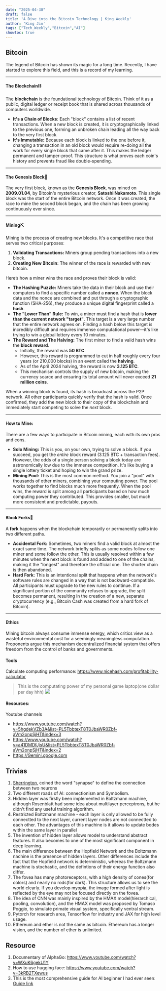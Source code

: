 ```yaml
---
date: "2025-04-30"
draft: false
title: 'A Dive into the Bitcoin Technology | King Weekly'
author: 'King Jin'
tags: ["Tech_Weekly","Bitcoin","AI"]
showtoc: true
---
```

## Bitcoin
The legend of Bitcoin has shown its magic for a long time. Recently, I have started to explore this field, and this is a record of my learning.

---

#### The Blockchain⛓️

The **blockchain** is the foundational technology of Bitcoin. Think of it as a public, digital ledger or receipt book that is shared across thousands of computers worldwide.

* **It's a Chain of Blocks:** Each "block" contains a list of recent transactions. When a new block is created, it is cryptographically linked to the previous one, forming an unbroken chain leading all the way back to the very first block.
* **It's Immutable:** Because each block is linked to the one before it, changing a transaction in an old block would require re-doing all the work for every single block that came after it. This makes the ledger permanent and tamper-proof. This structure is what proves each coin's history and prevents fraud like double-spending.

---

#### The Genesis Block📜

The very first block, known as the **Genesis Block**, was mined on **2009.01.04**, by Bitcoin's mysterious creator, **Satoshi Nakamoto**. This single block was the start of the entire Bitcoin network. Once it was created, the race to mine the second block began, and the chain has been growing continuously ever since.

---

#### Mining⛏️

Mining is the process of creating new blocks. It's a competitive race that serves two critical purposes:
1.  **Validating Transactions:** Miners group pending transactions into a new block.
2.  **Creating New Bitcoin:** The winner of the race is rewarded with new bitcoin.

Here’s how a miner wins the race and proves their block is valid:

* **The Hashing Puzzle:** Miners take the data in their block and use their computers to find a specific number called a **nonce**. When the block data and the nonce are combined and put through a cryptographic function (SHA-256), they produce a unique digital fingerprint called a **hash**.
* **The "Lower Than" Rule:** To win, a miner must find a hash that is **lower than the current network "target"**. This target is a very large number that the entire network agrees on. Finding a hash below this target is incredibly difficult and requires immense computational power—it's like trying to win a global lottery every 10 minutes.
* **The Reward and The Halving:** The first miner to find a valid hash wins the **block reward**.
    * Initially, the reward was **50 BTC**.
    * However, this reward is programmed to cut in half roughly every four years (or 210,000 blocks) in an event called the **halving**.
    * As of the April 2024 halving, the reward is now **3.125 BTC**.
    * This mechanism controls the supply of new bitcoin, making the currency scarce and ensuring its total amount will never exceed **21 million coins**.

When a winning block is found, its hash is broadcast across the P2P network. All other participants quickly verify that the hash is valid. Once confirmed, they add the new block to their copy of the blockchain and immediately start competing to solve the *next* block.

---

#### How to Mine:

There are a few ways to participate in Bitcoin mining, each with its own pros and cons.

* **Solo Mining:** This is you, on your own, trying to solve a block. If you succeed, you get the *entire* block reward (3.125 BTC + transaction fees). However, the odds of a single person solving a block today are astronomically low due to the immense competition. It's like buying a single lottery ticket and hoping to win the grand prize.
* **Mining Pool:** This is the most common method. You join a "pool" with thousands of other miners, combining your computing power. The pool works together to find blocks much more frequently. When the pool wins, the reward is split among all participants based on how much computing power they contributed. This provides smaller, but much more consistent and predictable, payouts.


---

#### Block Forks🍴

A **fork** happens when the blockchain temporarily or permanently splits into two different paths.

* **Accidental Fork:** Sometimes, two miners find a valid block at almost the exact same time. The network briefly splits as some nodes follow one miner and some follow the other. This is usually resolved within a few minutes when the next block is found and added to one of the chains, making it the "longest" and therefore the official one. The shorter chain is then abandoned.
* **Hard Fork:** This is an intentional split that happens when the network's software rules are changed in a way that is not backward-compatible. All participants must upgrade to the new rules to continue. If a significant portion of the community refuses to upgrade, the split becomes permanent, resulting in the creation of a new, separate cryptocurrency (e.g., Bitcoin Cash was created from a hard fork of Bitcoin).

---
#### Ethics
Mining bitcoin always consume immense energy, which critics view as a wasteful environmental cost for a seemingly meaningless computation. Proponents argue this mechanism decentralized financial system that offers freedom from the control of banks and governments.


#### Tools
Calculate computing performance: https://www.nicehash.com/profitability-calculator
> This is the computating power of my personal game laptop(one dollar per day hhh)
![](/Interesting_thing/computating_power.png)

#### Resources:
Youtube channels
- https://www.youtube.com/watch?v=5hgdekVZb3A&list=PL5TbbtexT8T0JbaWR0Zbf-aVm2onpSjHT&index=3
- https://www.youtube.com/watch?v=a41DMDfJjsU&list=PL5TbbtexT8T0JbaWR0Zbf-aVm2onpSjHT&index=2
- https://Gemini.google.com


## Trivias
1. [Sherrington](https://en.wikipedia.org/wiki/Charles_Scott_Sherrington), coined the word "synapse" to define the connection between two neurons
2. Two different roads of AI: connectionism and Symbolism.
3. Hidden layer was firstly been implemented in Boltzmann machine, although Rosenblatt had some idea about multilayer perceptrons, but he didn't find any useful training algorithm.
4. Restricted Boltzmann machine - each layer is only allowed to be fully connectted to the next layer, current layer nodes are not connectted to each other. The advantages of this machine is it allows to update bodes within the same layer in parallel
5. The invention of hidden layer allows model to understand abstract features. It also becomes to one of the most significant component in deep learning.
6. The main difference between the Hopfield Network and the Boltzmann nachine is the presence of hidden layers. Other differences include the fact that the Hopfield network is deterministic, whereas the Boltzmann machine is stochastic, and the defintions of their energy function also differ.
7. The fovea has many photoreceptors, with a high density of cones(for colors) and nearly no rods(for dark). This structure allows us to see the world clearly. If you develop myopia, the image formed after light is reflected by the eye may not be focused directly on the fovea.
8. The idea of CNN was mainly inspired by the HMAX model(hierarchical, pooling, convolution), and the HMAX model was proposed by Tomaso Poggio, to simulate primate visual system, specifically ventral stream.
9. Pytorch for research area, Tensorflow for industry and JAX for high level usage.
10. Ethereum and ether is not the same as bitcoin. Ethereum has a longer vision, and the number of ether is unlimited.

## Resource
1. Documentary of AlphaGo: https://www.youtube.com/watch?v=WXuK6gekU1Y
2. How to use hugging face: https://www.youtube.com/watch?v=3kRB2TXewus
3. This is the most comprehensive guide for AI beginner I had ever seen: [Guide link](https://www.reddit.com/r/DTU__Delhi/comments/1g0luec/mastering_aiml_in_2024_the_only_resource_guide/) 

